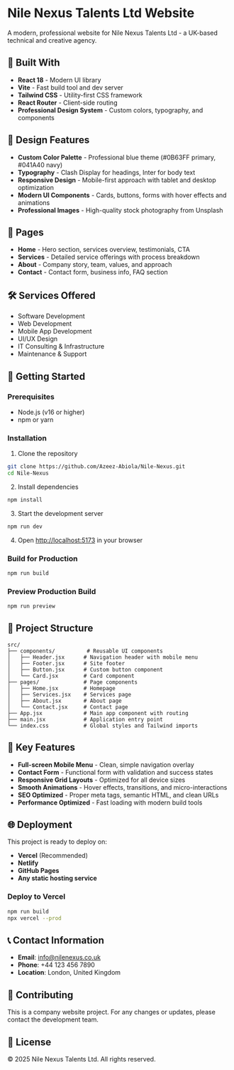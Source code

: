 # Nile Nexus Talents Ltd Website

A modern, professional website for Nile Nexus Talents Ltd - a UK-based technical and creative agency.

## 🚀 Built With

- **React 18** - Modern UI library
- **Vite** - Fast build tool and dev server
- **Tailwind CSS** - Utility-first CSS framework
- **React Router** - Client-side routing
- **Professional Design System** - Custom colors, typography, and components

## 🎨 Design Features

- **Custom Color Palette** - Professional blue theme (#0B63FF primary, #041A40 navy)
- **Typography** - Clash Display for headings, Inter for body text
- **Responsive Design** - Mobile-first approach with tablet and desktop optimization
- **Modern UI Components** - Cards, buttons, forms with hover effects and animations
- **Professional Images** - High-quality stock photography from Unsplash

## 📱 Pages

- **Home** - Hero section, services overview, testimonials, CTA
- **Services** - Detailed service offerings with process breakdown
- **About** - Company story, team, values, and approach
- **Contact** - Contact form, business info, FAQ section

## 🛠️ Services Offered

- Software Development
- Web Development  
- Mobile App Development
- UI/UX Design
- IT Consulting & Infrastructure
- Maintenance & Support

## 🚀 Getting Started

### Prerequisites
- Node.js (v16 or higher)
- npm or yarn

### Installation

1. Clone the repository
```bash
git clone https://github.com/Azeez-Abiola/Nile-Nexus.git
cd Nile-Nexus
```

2. Install dependencies
```bash
npm install
```

3. Start the development server
```bash
npm run dev
```

4. Open [http://localhost:5173](http://localhost:5173) in your browser

### Build for Production

```bash
npm run build
```

### Preview Production Build

```bash
npm run preview
```

## 📁 Project Structure

```
src/
├── components/          # Reusable UI components
│   ├── Header.jsx      # Navigation header with mobile menu
│   ├── Footer.jsx      # Site footer
│   ├── Button.jsx      # Custom button component
│   └── Card.jsx        # Card component
├── pages/              # Page components
│   ├── Home.jsx        # Homepage
│   ├── Services.jsx    # Services page
│   ├── About.jsx       # About page
│   └── Contact.jsx     # Contact page
├── App.jsx             # Main app component with routing
├── main.jsx            # Application entry point
└── index.css           # Global styles and Tailwind imports
```

## 🎯 Key Features

- **Full-screen Mobile Menu** - Clean, simple navigation overlay
- **Contact Form** - Functional form with validation and success states
- **Responsive Grid Layouts** - Optimized for all device sizes
- **Smooth Animations** - Hover effects, transitions, and micro-interactions
- **SEO Optimized** - Proper meta tags, semantic HTML, and clean URLs
- **Performance Optimized** - Fast loading with modern build tools

## 🌐 Deployment

This project is ready to deploy on:

- **Vercel** (Recommended)
- **Netlify**
- **GitHub Pages**
- **Any static hosting service**

### Deploy to Vercel

```bash
npm run build
npx vercel --prod
```

## 📞 Contact Information

- **Email**: info@nilenexus.co.uk
- **Phone**: +44 123 456 7890
- **Location**: London, United Kingdom

## 🤝 Contributing

This is a company website project. For any changes or updates, please contact the development team.

## 📄 License

© 2025 Nile Nexus Talents Ltd. All rights reserved.
